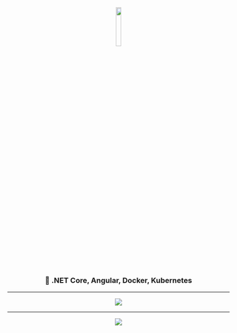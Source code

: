 <div align="center">
   <img src="https://media.giphy.com/media/ptqAPgghLtHOa0SLJS/giphy.gif" width="15%">
</div>

<div align="center">
   <h3>🚀 .NET Core, Angular, Docker, Kubernetes</h3>
</div>
<hr/>

<div align="center">
   <img src="https://github-profile-trophy.vercel.app/?username=a-legotin&theme=flat&no-frame=true&margin-w=30&no-bg=true" />
</div>

<hr/>

<div align="center">
   <img align="center" src="https://github-readme-stats.vercel.app/api?username=a-legotin&count_private=true&show_icons=true&hide_title=true&include_all_commits=true&hide=contribs&theme=graywhite&bg_color=0000" />
</div>
